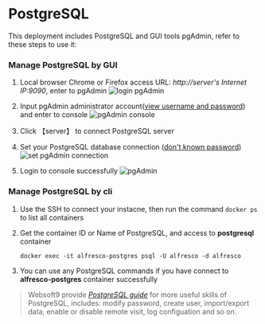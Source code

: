 # PostgreSQL

This deployment includes PostgreSQL and GUI tools pgAdmin, refer to these steps to use it:

### Manage PostgreSQL by GUI

1. Local browser Chrome or Firefox access URL: *http://server's Internet IP:9090*, enter to pgAdmin
   ![login pgAdmin](https://libs.websoft9.com/Websoft9/DocsPicture/en/postgresql/pgadmin-loginui-websoft9.png)

2. Input pgAdmin administrator account([view username and password](/stack-accounts.md#postgresql)) and enter to console
   ![pgAdmin console](https://libs.websoft9.com/Websoft9/DocsPicture/en/postgresql/pgadmin-console-websoft9.png)

3. Click 【server】 to connect PostgreSQL server

4. Set your PostgreSQL database connection ([don't known password](/stack-accounts.md#postgresql))
  ![set pgAdmin connection](https://libs.websoft9.com/Websoft9/DocsPicture/en/postgresql/pgadmin-createserver-websoft9.png)

5. Login to console successfully
  ![pgAdmin](https://libs.websoft9.com/Websoft9/DocsPicture/en/postgresql/pgadmin-console-websoft9.png)

### Manage PostgreSQL by cli

1. Use the SSH to connect your instacne, then run the command `docker ps` to list all containers

2. Get the container ID or Name of PostgreSQL, and access to **postgresql** container

   ```
   docker exec -it alfresco-postgres psql -U alfresco -d alfresco
   ```
3. You can use any PostgreSQL commands if you have connect to **alfresco-postgres** container successfully

> Websoft9 provide *[PostgreSQL guide](https://support.websoft9.com/docs/postgresql/admin-pgAdmin.html)* for more useful skills of PostgreSQL, includes: modify password, create user, import/export data, enable or disable remote visit, log configuation and so on.